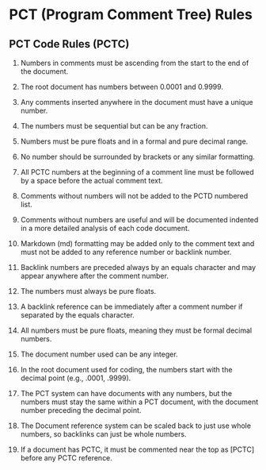 # PCT (Program Comment Tree) Rules

## PCT Code Rules (PCTC)

1. Numbers in comments must be ascending from the start to the end of the document.

2. The root document has numbers between 0.0001 and 0.9999.

3. Any comments inserted anywhere in the document must have a unique number.

4. The numbers must be sequential but can be any fraction.

5. Numbers must be pure floats and in a formal and pure decimal range.

6. No number should be surrounded by brackets or any similar formatting.

7. All PCTC numbers at the beginning of a comment line must be followed by a space before the actual comment text.

8. Comments without numbers will not be added to the PCTD numbered list.

9. Comments without numbers are useful and will be documented indented in a more detailed analysis of each code document.

10. Markdown (md) formatting may be added only to the comment text and must not be added to any reference number or backlink number.

11. Backlink numbers are preceded always by an equals character and may appear anywhere after the comment number.

12. The numbers must always be pure floats.

13. A backlink reference can be immediately after a comment number if separated by the equals character.

14. All numbers must be pure floats, meaning they must be formal decimal numbers.

15. The document number used can be any integer.

16. In the root document used for coding, the numbers start with the decimal point (e.g., .0001, .9999).

17. The PCT system can have documents with any numbers, but the numbers must stay the same within a PCT document, with the document number preceding the decimal point.

18. The Document reference system can be scaled back to just use whole numbers, so backlinks can just be whole numbers.

19. If a document has PCTC, it must be commented near the top as [PCTC] before any PCTC reference.


